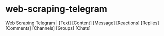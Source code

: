 # web-scraping-telegram
Web Scraping Telegram | [Text] [Content] [Message] [Reactions] [Replies] [Comments] [Channels] [Groups] [Chats]
